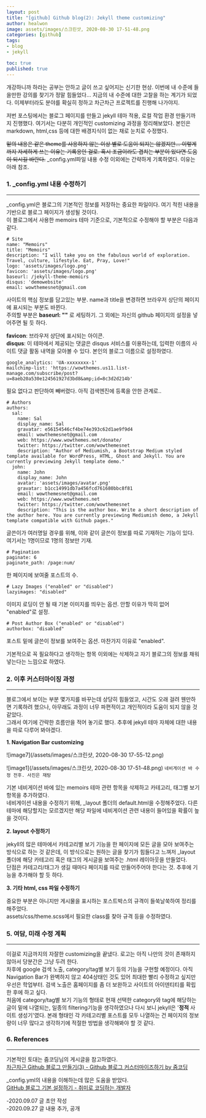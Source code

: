 ```yaml
---
layout: post
title: "[github] Github blog(2): Jekyll theme customizing"
author: healwon
image: assets/images/스크린샷, 2020-08-30 17-51-48.png
categories: [github]
tags:
- blog
- jekyll

toc: true
published: true
---
```


 개강하니까 하라는 공부는 안하고 글이 쓰고 싶어지는 신기한 현상. 이번에 내 수준에 들을만한 강의를 찾기가 정말 힘들었다... 지금의 내 수준에 대한 고찰을 하는 계기가 되었다. 이제부터라도 분야를 확실히 정하고 차근차근 프로젝트를 진행해 나가야지.  

 저번 포스팅에서는 블로그 페이지를 만들고 jekyll 테마 적용, 로컬 작업 환경 만들기까지 진행했다. 여기서는 다분히 개인적인 customizing 과정을 정리해보았다. 본인은 markdown, html,css 등에 대한 배경지식이 없는 채로 눈치로 수정했다.  

 <s>밑의 내용은 같은 theme를 사용하지 않는 이상 별로 도움이 되지는 않겠지만... 이렇게까지 자세하게 쓰는 이유는 기록용인 걸로. 혹시 조금이라도 겹치는 부분이 있다면 도움이 되시길 바란다.</s>
_config.yml파일 내용 수정 이외에는 간략하게 기록하였다. 이유는 아래 참조.


### 1. _config.yml 내용 수정하기
***

_config.yml은 블로그의 기본적인 정보를 저장하는 중요한 파일이다. 여기 적힌 내용을 기반으로 블로그 페이지가 생성될 것이다.  
이 블로그에서 사용한 memoirs 테마 기준으로, 기본적으로 수정해야 할 부분은 다음과 같다.  
```
# Site
name: "Memoirs"
title: "Memoirs"
description: "I will take you on the fabulous world of exploration. Travel, culture, lifestyle. Eat, Pray, Love!"
logo: 'assets/images/logo.png'
favicon: 'assets/images/logo.png'
baseurl: /jekyll-theme-memoirs
disqus: 'demowebsite'
email: wowthemesnet@gmail.com
```
 사이트의 핵심 정보를 담고있는 부분. name과 title을 변경하면 브라우저 상단의 페이지에 표시되는 부분도 바뀐다.  
주의할 부분은 **baseurl: ""** 로 세팅하기. 그 외에는 자신의 github 페이지의 설정을 넣어주면 될 듯 하다.  

**favicon**: 브라우저 상단에 표시되는 아이콘.  
**disqus**: 이 테마에서 제공되는 댓글은 disqus 서비스를 이용하는데, 입력한 이름의 사이트 댓글 활동 내역을 모아볼 수 있다. 본인의 블로그 이름으로 설정하였다.  
```
google_analytics: 'UA-xxxxxxxx-1'
mailchimp-list: 'https://wowthemes.us11.list-manage.com/subscribe/post?u=8aeb20a530e124561927d3bd8&amp;id=8c3d2d214b'
```
필요 없다고 판단하여 빼버렸다. 아직 검색엔진에 등록을 안한 관계로..
```
# Authors
authors:
  sal:
    name: Sal
    display_name: Sal
    gravatar: e56154546cf4be74e393c62d1ae9f9d4
    email: wowthemesnet@gmail.com
    web: https://www.wowthemes.net/donate/
    twitter: https://twitter.com/wowthemesnet
    description: "Author of Mediumish, a Bootstrap Medium styled template available for WordPress, HTML, Ghost and Jekyll. You are currently previewing Jekyll template demo."
  john:
    name: John
    display_name: John
    avatar: 'assets/images/avatar.png'
    gravatar: b1cc14991db7a456fcd761680bbc8f81
    email: wowthemesnet@gmail.com
    web: https://www.wowthemes.net
    twitter: https://twitter.com/wowthemesnet
    description: "This is the author box. Write a short description of the author here. You are currently previewing Mediumish demo, a Jekyll template compatible with Github pages."
```
글쓴이가 여러명일 경우를 위해, 이와 같이 글쓴이 정보를 따로 기재하는 기능이 있다. 여기서는 1명이므로 1명의 정보만 기재.  
```
# Pagination 
paginate: 6
paginate_path: /page:num/
``` 
한 페이지에 보여줄 포스트의 수.  
```
# Lazy Images ("enabled" or "disabled")
lazyimages: "disabled"
```
이미지 로딩이 안 될 때 기본 이미지를 띄우는 옵션. 안할 이유가 딱히 없어 "enabled"로 설정.  
```
# Post Author Box ("enabled" or "disabled")
authorbox: "disabled"
```
포스트 밑에 글쓴이 정보를 보여주는 옵션. 마찬가지 이유로 "enabled".  

기본적으로 꼭 필요하다고 생각하는 항목 이외에는 삭제하고 자기 블로그의 정보를 채워넣는다는 느낌으로 하였다.


### 2. 이후 커스터마이징 과정
***

 블로그에서 보이는 부분 몇가지를 바꾸는데 상당히 힘들었고, 시간도 오래 걸려 웬만하면 기록하려 했으나, 아무래도 과정이 너무 파편적이고 개인적이라 도움이 되지 않을 것 같았다.  
그래서 여기에 간략한 흐름만을 적어 놓기로 했다. 추후에 jekyll 테마 자체에 대한 내용을 따로 다루어 봐야겠다.


**1. Navigation Bar customizing**

![image7](/assets/images/스크린샷, 2020-08-30 17-55-12.png)  

![image1](/assets/images/스크린샷, 2020-08-30 17-51-48.png) ```네비게이션 바 수정 전후. 사진은 재탕```   

기본 네비게이션 바에 있는 memoirs 테마 관련 항목을 삭제하고 카테고리, 태그별 보기 항목을 추가하였다.  
네비게이션 내용을 수정하기 위해, _layout 폴더의 default.html을 수정해주었다. 다른 테마에 해당할지는 모르겠지만 해당 파일에 네비게이션 관련 내용이 들어있을 확률이 높을 것이다.


**2. layout 수정하기**

jekyll의 많은 테마에서 카테고리별 보기 기능을 한 페이지에 모든 글을 모아 보여주는 방식으로 하는 것 같은데, 이 방식으로는 원하는 글을 찾기가 힘들다고 느껴저 _layout 폴더에 해당 카테고리 혹은 태그의 게시글을 보여주는 .html 레이아웃을 만들었다.  
단점은 카테고리/태그가 생길 때마다 페이지를 따로 만들어주어야 한다는 것. 추후에 기능을 추가해야 할 듯 하다.


**3. 기타 html, css 파일 수정하기**

중요한 부분은 아니지만 게시물을 표시하는 포스트박스의 규격이 들쑥날쑥하여 정리를 해주었다.  
assets/css/theme.scss에서 필요한 class를 찾아 규격 등을 수정하였다.


### 5. 여담, 미래 수정 계획
***
이걸로 지금까지의 자잘한 customizing을 끝냈다. 로고는 아직 나만의 것이 존재하지 않아서 당분간은 그냥 두려 한다.  
 차후에 google 검색 노출, category/tag별 보기 등의 기능을 구현할 예정이다. 아직 Navigation Bar가 완벽하지 않고 404상태인 것도 있어 최대한 빨리 수정하고 싶지만 우선은 학업부터. 검색 노출은 홈페이지를 좀 더 보완하고 사이트의 아이덴티티를 확립한 후에 하고 싶다.  
 처음에 category/tag별 보기 기능의 형태로 현재 선택한 category와 tag에 해당하는 글이 밑에 나열되는, 일종의 filtering기능을 생각하였으나 다시 보니 jekyll은 '**정적** 사이트 생성기'였다. 본래 형태인 각 카테고리별 포스트를 모두 나열하는 건 페이지의 정보량이 너무 많다고 생각하기에 적절한 방법을 생각해봐야 할 것 같다.

### 6. References
***
기본적인 토대는 줌코딩님의 게시글을 참고하였다.   
[차근차근 Github 블로그 만들기(3) - Github 블로그 커스터마이즈하기
by 줌코딩](https://zoomkoding.github.io/gitblog/2019/08/18/git-blog-3.html)

_config.yml의 내용을 이해하는데 많은 도움을 받았다.  
[GitHub 블로그 기본 설정하기 - 취미로 코딩하는 개발자](https://devinlife.com/howto%20github%20pages/blog-config/)


-2020.09.07 글 초안 작성  
-2020.09.27 글 내용 추가, 공개
